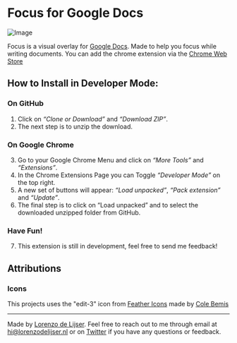 # Focus for Google Docs

![Image](https://pbs.twimg.com/media/EQK9Y2RXsAIVHS2?format=jpg&name=4096x4096 "Focus for Google Docs Chrome Extension Example")

Focus is a visual overlay for [Google Docs](https://docs.google.com). Made to help you focus while writing documents. You can add the chrome extension via the [Chrome Web Store](https://chrome.google.com/webstore/detail/focus-for-google-docs/ehogfddbkbeoadolmjppehadlpkbmfkn)

## How to Install in Developer Mode:

### On GitHub

1. Click on _“Clone or Download”_ and _“Download ZIP”_.
2. The next step is to unzip the download.

### On Google Chrome

3. Go to your Google Chrome Menu and click on _“More Tools”_ and _“Extensions”_.
4. In the Chrome Extensions Page you can Toggle _“Developer Mode”_ on the top right.
5. A new set of buttons will appear: _“Load unpacked”_, _“Pack extension”_ and _“Update”_.
6. The final step is to click on “Load unpacked” and to select the downloaded unzipped folder from GitHub.

### Have Fun!

7. This extension is still in development, feel free to send me feedback!

## Attributions

### Icons

This projects uses the "edit-3" icon from [Feather Icons](https://feathericons.com/) made by [Cole Bemis](https://twitter.com/colebemis)

---

Made by [Lorenzo de Lijser](https://twitter.com/lorenzodelijser). Feel free to reach out to me through email at [hi@lorenzodelijser.nl](mailto:hi@lorenzodelijser.nl) or on [Twitter](https://twitter.com/lorenzodelijser) if you have any questions or feedback.
